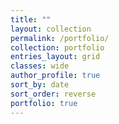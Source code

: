 ```yaml
---
title: ""
layout: collection
permalink: /portfolio/
collection: portfolio
entries_layout: grid
classes: wide
author_profile: true
sort_by: date
sort_order: reverse
portfolio: true
---
```


<div class="image-container">
    <canvas class="canvas" width="800" height="800" id="canvas"></canvas>
    <div class="loading-screen" id="loading">
        <div class="la-ball-triangle-path la-dark la-2x">
            <div></div>
            <div></div>
            <div></div>
        </div>
    </div>
</div>